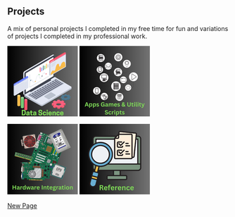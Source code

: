 ## Projects
A mix of personal projects I completed in my free time for fun and variations of projects I completed in my professional work.


 [![Data Science](./../assets/datascience.png)](./../pages/DataScience.md)        [![Apps and Scripts](./../assets/apps.png)](./../pages/AppsScripts.md)

 [![Hardware Integration](./../assets/hardware.png)](./../pages/HardwareIntegration.md)        [![Reference](./../assets/ref.png)](./../pages/Reference.md)


[New Page](./../pages/Newfile.md)
